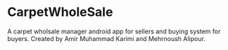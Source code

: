 # CarpetWholeSale
A carpet wholsale manager android app for sellers and buying system for buyers.
Created by Amir Muhammad Karimi and Mehrnoush Alipour.
